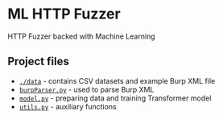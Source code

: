 # ML HTTP Fuzzer
HTTP Fuzzer backed with Machine Learning

## Project files
* [`./data`](./data) - contains CSV datasets and example Burp XML file
* [`burpParser.py`](./burpParser.py) - used to parse Burp XML
* [`model.py`](./model.py) - preparing data and training Transformer model
* [`utils.py`](./utils.py) - auxiliary functions